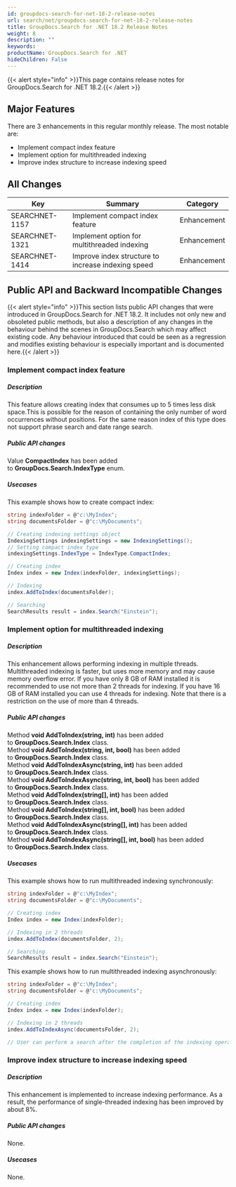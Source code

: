 ```yaml
---
id: groupdocs-search-for-net-18-2-release-notes
url: search/net/groupdocs-search-for-net-18-2-release-notes
title: GroupDocs.Search for .NET 18.2 Release Notes
weight: 8
description: ""
keywords: 
productName: GroupDocs.Search for .NET
hideChildren: False
---
```

{{< alert style="info" >}}This page contains release notes for GroupDocs.Search for .NET 18.2.{{< /alert >}}

## Major Features

There are 3 enhancements in this regular monthly release. The most notable are:

*   Implement compact index feature
*   Implement option for multithreaded indexing 
*   Improve index structure to increase indexing speed

## All Changes

| Key | Summary | Category |
| --- | --- | --- |
| SEARCHNET-1157 | Implement compact index feature | Enhancement |
| SEARCHNET-1321 | Implement option for multithreaded indexing | Enhancement |
| SEARCHNET-1414 | Improve index structure to increase indexing speed | Enhancement |

## Public API and Backward Incompatible Changes

{{< alert style="info" >}}This section lists public API changes that were introduced in GroupDocs.Search for .NET 18.2. It includes not only new and obsoleted public methods, but also a description of any changes in the behaviour behind the scenes in GroupDocs.Search which may affect existing code. Any behaviour introduced that could be seen as a regression and modifies existing behaviour is especially important and is documented here.{{< /alert >}}

### Implement compact index feature

##### Description

This feature allows creating index that consumes up to 5 times less disk space.This is possible for the reason of containing the only number of word occurrences without positions. For the same reason index of this type does not support phrase search and date range search.

##### Public API changes

Value **CompactIndex** has been added to **GroupDocs.Search.IndexType** enum.

##### Usecases

This example shows how to create compact index:

```csharp
string indexFolder = @"c:\MyIndex";
string documentsFolder = @"c:\MyDocuments";

// Creating indexing settings object
IndexingSettings indexingSettings = new IndexingSettings();
// Setting compact index type
indexingSettings.IndexType = IndexType.CompactIndex;

// Creating index
Index index = new Index(indexFolder, indexingSettings);

// Indexing
index.AddToIndex(documentsFolder);

// Searching
SearchResults result = index.Search("Einstein");
```

### Implement option for multithreaded indexing

##### Description

This enhancement allows performing indexing in multiple threads. Multithreaded indexing is faster, but uses more memory and may cause memory overflow error. If you have only 8 GB of RAM installed it is recommended to use not more than 2 threads for indexing. If you have 16 GB of RAM installed you can use 4 threads for indexing. Note that there is a restriction on the use of more than 4 threads.

##### Public API changes

Method **void AddToIndex(string, int)** has been added to **GroupDocs.Search.Index** class.  
Method **void AddToIndex(string, int, bool)** has been added to **GroupDocs.Search.Index** class.  
Method **void AddToIndexAsync(string, int)** has been added to **GroupDocs.Search.Index** class.  
Method **void AddToIndexAsync(string, int, bool)** has been added to **GroupDocs.Search.Index** class.  
Method **void AddToIndex(string\[\], int)** has been added to **GroupDocs.Search.Index** class.  
Method **void AddToIndex(string\[\], int, bool)** has been added to **GroupDocs.Search.Index** class.  
Method **void AddToIndexAsync(string\[\], int)** has been added to **GroupDocs.Search.Index** class.  
Method **void AddToIndexAsync(string\[\], int, bool)** has been added to **GroupDocs.Search.Index** class.

##### Usecases

This example shows how to run multithreaded indexing synchronously:

```csharp
string indexFolder = @"c:\MyIndex";
string documentsFolder = @"c:\MyDocuments";

// Creating index
Index index = new Index(indexFolder);

// Indexing in 2 threads
index.AddToIndex(documentsFolder, 2);

// Searching
SearchResults result = index.Search("Einstein");
```

This example shows how to run multithreaded indexing asynchronously:

```csharp
string indexFolder = @"c:\MyIndex";
string documentsFolder = @"c:\MyDocuments";

// Creating index
Index index = new Index(indexFolder);

// Indexing in 2 threads
index.AddToIndexAsync(documentsFolder, 2);

// User can perform a search after the completion of the indexing operation
```

### Improve index structure to increase indexing speed

##### Description

This enhancement is implemented to increase indexing performance. As a result, the performance of single-threaded indexing has been improved by about 8%.

##### Public API changes

None.

##### Usecases

None.
